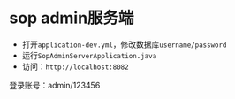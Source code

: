 # sop admin服务端

- 打开`application-dev.yml`，修改数据库`username/password`
- 运行`SopAdminServerApplication.java`
- 访问：`http://localhost:8082`

登录账号：admin/123456
